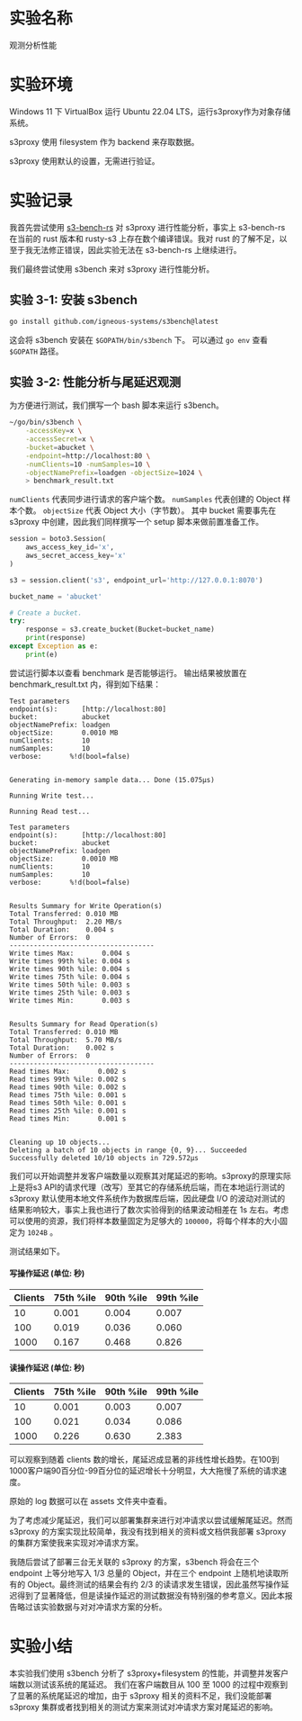 # 实验名称

观测分析性能

# 实验环境

Windows 11 下 VirtualBox 运行 Ubuntu 22.04 LTS，运行s3proxy作为对象存储系统。

s3proxy 使用 filesystem 作为 backend 来存取数据。

s3proxy 使用默认的设置，无需进行验证。

# 实验记录

我首先尝试使用 [s3-bench-rs](https://github.com/SKTT1Ryze/s3-bench-rs) 对 s3proxy 进行性能分析，事实上 s3-bench-rs 在当前的 rust 版本和 rusty-s3 上存在数个编译错误。我对 rust 的了解不足，以至于我无法修正错误，因此实验无法在 s3-bench-rs 上继续进行。

我们最终尝试使用 s3bench 来对 s3proxy 进行性能分析。

## 实验 3-1: 安装 s3bench

```bash
go install github.com/igneous-systems/s3bench@latest
```

这会将 s3bench 安装在 `$GOPATH/bin/s3bench` 下。
可以通过 `go env` 查看 `$GOPATH` 路径。

## 实验 3-2: 性能分析与尾延迟观测

为方便进行测试，我们撰写一个 bash 脚本来运行 s3bench。

```bash
~/go/bin/s3bench \
    -accessKey=x \
    -accessSecret=x \
    -bucket=abucket \
    -endpoint=http://localhost:80 \
    -numClients=10 -numSamples=10 \
    -objectNamePrefix=loadgen -objectSize=1024 \
    > benchmark_result.txt
```

`numClients` 代表同步进行请求的客户端个数。
`numSamples` 代表创建的 Object 样本个数。
`objectSize` 代表 Object 大小（字节数）。
其中 bucket 需要事先在 s3proxy 中创建，因此我们同样撰写一个 setup 脚本来做前置准备工作。

```python
session = boto3.Session(
    aws_access_key_id='x', 
    aws_secret_access_key='x'
)

s3 = session.client('s3', endpoint_url='http://127.0.0.1:8070')

bucket_name = 'abucket'

# Create a bucket.
try:
    response = s3.create_bucket(Bucket=bucket_name)
    print(response)
except Exception as e:
    print(e)
```

尝试运行脚本以查看 benchmark 是否能够运行。
输出结果被放置在 benchmark_result.txt 内，得到如下结果：
```
Test parameters
endpoint(s):      [http://localhost:80]
bucket:           abucket
objectNamePrefix: loadgen
objectSize:       0.0010 MB
numClients:       10
numSamples:       10
verbose:       %!d(bool=false)


Generating in-memory sample data... Done (15.075µs)

Running Write test...

Running Read test...

Test parameters
endpoint(s):      [http://localhost:80]
bucket:           abucket
objectNamePrefix: loadgen
objectSize:       0.0010 MB
numClients:       10
numSamples:       10
verbose:       %!d(bool=false)


Results Summary for Write Operation(s)
Total Transferred: 0.010 MB
Total Throughput:  2.20 MB/s
Total Duration:    0.004 s
Number of Errors:  0
------------------------------------
Write times Max:       0.004 s
Write times 99th %ile: 0.004 s
Write times 90th %ile: 0.004 s
Write times 75th %ile: 0.004 s
Write times 50th %ile: 0.003 s
Write times 25th %ile: 0.003 s
Write times Min:       0.003 s


Results Summary for Read Operation(s)
Total Transferred: 0.010 MB
Total Throughput:  5.70 MB/s
Total Duration:    0.002 s
Number of Errors:  0
------------------------------------
Read times Max:       0.002 s
Read times 99th %ile: 0.002 s
Read times 90th %ile: 0.002 s
Read times 75th %ile: 0.001 s
Read times 50th %ile: 0.001 s
Read times 25th %ile: 0.001 s
Read times Min:       0.001 s


Cleaning up 10 objects...
Deleting a batch of 10 objects in range {0, 9}... Succeeded
Successfully deleted 10/10 objects in 729.572µs
```

我们可以开始调整并发客户端数量以观察其对尾延迟的影响。s3proxy的原理实际上是将s3 API的请求代理（改写）至其它的存储系统后端，而在本地运行测试的 s3proxy 默认使用本地文件系统作为数据库后端，因此硬盘 I/O 的波动对测试的结果影响较大，事实上我也进行了数次实验得到的结果波动相差在 1s 左右。考虑可以使用的资源，我们将样本数量固定为足够大的 `100000`，将每个样本的大小固定为 `1024B` 。

测试结果如下。

#### 写操作延迟 (单位: 秒)

| Clients | 75th %ile | 90th %ile | 99th %ile |
|-----------|-------------|-------------|-------------|
| 10        | 0.001       | 0.004       | 0.007       |
| 100       | 0.019       | 0.036       | 0.060       |
| 1000      | 0.167       | 0.468       | 0.826       |

#### 读操作延迟 (单位: 秒)

| Clients | 75th %ile | 90th %ile | 99th %ile |
|-----------|-------------|-------------|-------------|
| 10        | 0.001       | 0.003       | 0.007       |
| 100       | 0.021       | 0.034       | 0.086       |
| 1000      | 0.226       | 0.630       | 2.383       |

可以观察到随着 clients 数的增长，尾延迟成显著的非线性增长趋势。在100到1000客户端90百分位-99百分位的延迟增长十分明显，大大拖慢了系统的请求速度。

原始的 log 数据可以在 assets 文件夹中查看。

为了考虑减少尾延迟，我们可以部署集群来进行对冲请求以尝试缓解尾延迟。然而 s3proxy 的方案实现比较简单，我没有找到相关的资料或文档供我部署 s3proxy 的集群方案使我来实现对冲请求方案。

我随后尝试了部署三台无关联的 s3proxy 的方案，s3bench 将会在三个 endpoint 上等分地写入 1/3 总量的 Object，并在三个 endpoint 上随机地读取所有的 Object。最终测试的结果会有约 2/3 的读请求发生错误，因此虽然写操作延迟得到了显著降低，但是读操作延迟的测试数据没有特别强的参考意义。因此本报告略过该实验数据与对对冲请求方案的分析。

# 实验小结

本实验我们使用 s3bench 分析了 s3proxy+filesystem 的性能，并调整并发客户端数以测试该系统的尾延迟。
我们在客户端数目从 100 至 1000 的过程中观察到了显著的系统尾延迟的增加，由于 s3proxy 相关的资料不足，我们没能部署 s3proxy 集群或者找到相关的测试方案来测试对冲请求方案对尾延迟的影响。